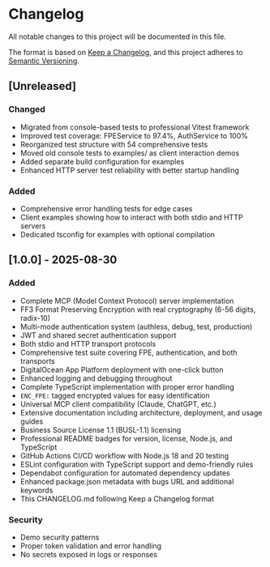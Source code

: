 # Changelog

All notable changes to this project will be documented in this file.

The format is based on [Keep a Changelog](https://keepachangelog.com/en/1.0.0/),
and this project adheres to [Semantic Versioning](https://semver.org/spec/v2.0.0.html).

## [Unreleased]

### Changed
- Migrated from console-based tests to professional Vitest framework
- Improved test coverage: FPEService to 97.4%, AuthService to 100%
- Reorganized test structure with 54 comprehensive tests
- Moved old console tests to examples/ as client interaction demos
- Added separate build configuration for examples
- Enhanced HTTP server test reliability with better startup handling

### Added
- Comprehensive error handling tests for edge cases
- Client examples showing how to interact with both stdio and HTTP servers
- Dedicated tsconfig for examples with optional compilation

## [1.0.0] - 2025-08-30

### Added
- Complete MCP (Model Context Protocol) server implementation
- FF3 Format Preserving Encryption with real cryptography (6-56 digits, radix-10)
- Multi-mode authentication system (authless, debug, test, production)
- JWT and shared secret authentication support  
- Both stdio and HTTP transport protocols
- Comprehensive test suite covering FPE, authentication, and both transports
- DigitalOcean App Platform deployment with one-click button
- Enhanced logging and debugging throughout
- Complete TypeScript implementation with proper error handling
- `ENC_FPE:` tagged encrypted values for easy identification
- Universal MCP client compatibility (Claude, ChatGPT, etc.)
- Extensive documentation including architecture, deployment, and usage guides
- Business Source License 1.1 (BUSL-1.1) licensing
- Professional README badges for version, license, Node.js, and TypeScript
- GitHub Actions CI/CD workflow with Node.js 18 and 20 testing
- ESLint configuration with TypeScript support and demo-friendly rules
- Dependabot configuration for automated dependency updates
- Enhanced package.json metadata with bugs URL and additional keywords
- This CHANGELOG.md following Keep a Changelog format

### Security
- Demo security patterns
- Proper token validation and error handling
- No secrets exposed in logs or responses